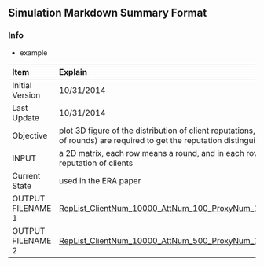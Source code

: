## Simulation Markdown Summary Format


### Info
- example

| Item| Explain|
|:----|:-------|
|Initial Version| 10/31/2014|
|Last Update |10/31/2014|
|Objective| plot 3D figure of the distribution of client reputations, i.e., to see how soon(# of rounds) are required to get the reputation distinguishable|
|INPUT| a 2D matrix, each row means a round, and in each row, it contains the sorted reputation of clients|
|Current  State| used in the ERA paper|
|OUTPUT FILENAME 1| [RepList_ClientNum_10000_AttNum_100_ProxyNum_100_RoundNum_100.eps](./fig/RepList_ClientNum_10000_AttNum_100_ProxyNum_100_RoundNum_100.eps)|
|OUTPUT FILENAME 2| [RepList_ClientNum_10000_AttNum_500_ProxyNum_100_RoundNum_100.eps](./fig/RepList_ClientNum_10000_AttNum_500_ProxyNum_100_RoundNum_100.eps)|
